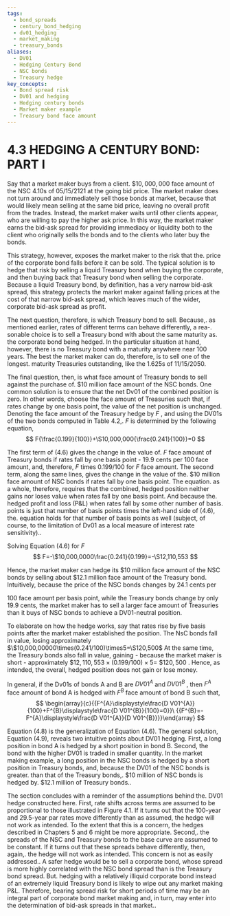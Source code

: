 ```yaml
---
tags:
  - bond_spreads
  - century_bond_hedging
  - dv01_hedging
  - market_making
  - treasury_bonds
aliases:
  - DV01
  - Hedging Century Bond
  - NSC bonds
  - Treasury hedge
key_concepts:
  - Bond spread risk
  - DV01 and hedging
  - Hedging century bonds
  - Market maker example
  - Treasury bond face amount
---
```


# 4.3 HEDGING A CENTURY BOND: PART I  

Say that a market maker buys from a client. $\$10,000,000$ face amount of the NSC 4.10s of 05/15/2121 at the going bid price. The market maker does not turn around and immediately sell those bonds at market, because that would likely mean selling at the same bid price, leaving no overall profit from the trades. Instead, the market maker waits until other clients appear, who are willing to pay the higher ask price. In this way, the market maker earns the bid-ask spread for providing immediacy or liquidity both to the client who originally sells the bonds and to the clients who later buy the bonds.  

This strategy, however, exposes the market maker to the risk that the. price of the corporate bond falls before it can be sold. The typical solution is to hedge that risk by selling a liquid Treasury bond when buying the corporate, and then buying back that Treasury bond when selling the corporate. Because a liquid Treasury bond, by definition, has a very narrow bid-ask spread, this strategy protects the market maker against falling prices at the cost of that narrow bid-ask spread, which leaves much of the wider, corporate bid-ask spread as profit.  

The next question, therefore, is which Treasury bond to sell. Because,. as mentioned earlier, rates of different terms can behave differently, a rea-. sonable choice is to sell a Treasury bond with about the same maturity as. the corporate bond being hedged. In the particular situation at hand, however, there is no Treasury bond with a maturity anywhere near 100 years. The best the market maker can do, therefore, is to sell one of the longest. maturity Treasuries outstanding, like the 1.625s of 11/15/2050.  

The final question, then, is what face amount of Treasury bonds to sell against the purchase of. $\$10$ million face amount of the NSC bonds. One common solution is to ensure that the net Dv01 of the combined position is zero. In other words, choose the face amount of Treasuries such that, if rates change by one basis point, the value of the net position is unchanged. Denoting the face amount of the Treasury hedge by $F$ , and using the DV01s of the two bonds computed in Table 4.2,. $F$ is determined by the following equation,  
$$
F{\frac{0.199}{100}}+\S10,000,000{\frac{0.241}{100}}=0
$$  

The first term of (4.6) gives the change in the value of. $F$ face amount of Treasury bonds if rates fall by one basis point - 19.9 cents per 100 face amount, and, therefore, $F$ times 0.199/100 for $F$ face amount. The second term, along the same lines, gives the change in the value of the. $\$10$ million face amount of NSC bonds if rates fall by one basis point. The equation. as a whole, therefore, requires that the combined, hedged position neither gains nor loses value when rates fall by one basis point. And because the. hedged profit and loss $(\mathrm{P}\&\mathrm{L})$ when rates fall by some other number of basis. points is just that number of basis points times the left-hand side of (4.6), the. equation holds for that number of basis points as well (subject, of course, to the limitation of Dv01 as a local measure of interest rate sensitivity)..  

Solving Equation (4.6) for $F$  
$$
F=-\$10,000,0000\frac{0.241}{0.199}=-\S12,110,553
$$  

Hence, the market maker can hedge its $\$10$ million face amount of the NSC bonds by selling about $\$12.1$ million face amount of the Treasury bond. Intuitively, because the price of the NSC bonds changes by 24.1 cents per  

100 face amount per basis point, while the Treasury bonds change by only 19.9 cents, the market maker has to sell a larger face amount of Treasuries than it buys of NSC bonds to achieve a DV01-neutral position.  

To elaborate on how the hedge works, say that rates rise by five basis points after the market maker established the position. The NsC bonds fall in value, losing approximately $\$10,000,00000\times(0.241/100)\times5=\S120,500$ At the same time, the Treasury bonds also fall in value, gaining - because the market maker is short - approximately $\$12,110,553\times(0.199/100)\times5=$ $\$120,500$ . Hence, as intended, the overall, hedged position does not gain or lose money.  

In general, if the Dv01s of bonds A and B are $D V01^{A}$ and $D V01^{B}$ , then $F^{A}$ face amount of bond A is hedged with $F^{B}$ face amount of bond B such that,  
$$
\begin{array}{c}{{F^{A}\displaystyle\frac{D V01^{A}}{100}+F^{B}\displaystyle\frac{D V01^{B}}{100}=0}}\ {{F^{B}=-F^{A}\displaystyle\frac{D V01^{A}}{D V01^{B}}}}\end{array}
$$  

Equation (4.8) is the generalization of Equation (4.6). The general solution, Equation (4.9), reveals two intuitive points about DV01 hedging. First, a long position in bond A is hedged by a short position in bond B. Second, the bond with the higher DV01 is traded in smaller quantity. In the market making example, a long position in the NSC bonds is hedged by a short position in Treasury bonds, and, because the DV01 of the NSC bonds is greater. than that of the Treasury bonds,. $\$10$ million of NSC bonds is hedged by. $\$12.1$ million of Treasury bonds..  

The section concludes with a reminder of the assumptions behind the. DV01 hedge constructed here. First, rate shifts across terms are assumed to be proportional to those illustrated in Figure 4.1. If it turns out that the 100-year and 29.5-year par rates move differently than as assumed, the hedge will not work as intended. To the extent that this is a concern, the hedges described in Chapters 5 and 6 might be more appropriate. Second,. the spreads of the NSC and Treasury bonds to the base curve are assumed to be constant. If it turns out that these spreads behave differently, then, again,. the hedge will not work as intended. This concern is not as easily addressed.. A safer hedge would be to sell a corporate bond, whose spread is more highly correlated with the NSC bond spread than is the Treasury bond spread. But. hedging with a relatively illiquid corporate bond instead of an extremely liquid Treasury bond is likely to wipe out any market making P&L. Therefore, bearing spread risk for short periods of time may be an integral part of corporate bond market making and, in turn, may enter into the determination of bid-ask spreads in that market..
